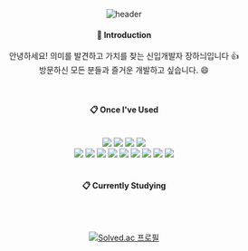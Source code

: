 <div align="center">
  
  ![header](https://capsule-render.vercel.app/api?type=transparent&text=Find%20Meaning&fontColor=5b5b5b)


####  :wave: Introduction
  <p> 안녕하세요! 의미를 발견하고 가치를 찾는 신입개발자 장하늬입니다 👍 <br/> 방문하신 모든 분들과 즐거운 개발하고 싶습니다. 😄 </p>
  <br/>
  

####  :clipboard: Once I've Used 
 <br/>
<img src="https://img.shields.io/badge/Python-white?style=flat&logo=Python&logoColor=3776AB">
<img src="https://img.shields.io/badge/Django-339933?style=flat&logo=Django&logoColor=092E20">
<img src="https://img.shields.io/badge/MySQL-4479A1?style=flat&logo=MySQL&logoColor=white">
<img src="https://img.shields.io/badge/PostgreSQL-4169E1?style=flat&logo=PostgreSQL&logoColor=white"> <br>
<img src="https://img.shields.io/badge/Redis-white?style=flat&logo=Redis&logoColor=DC382D">
<img src="https://img.shields.io/badge/JavaScript-grey?style=flat&logo=JavaScript&logoColor=F7DF1E">  
<img src="https://img.shields.io/badge/HTML5-E34F26?style=flat&logo=HTML5&logoColor=white">
<img src="https://img.shields.io/badge/CSS3-1572B6?style=flat&logo=CSS3&logoColor=white"> 
<img src="https://img.shields.io/badge/github-181717?style=flat&logo=github&logoColor=white">
<img src="https://img.shields.io/badge/VSCode-007ACC?style=flat&logo=VisualStudioCode&logoColor=white">
<img src="https://img.shields.io/badge/JavaScript-grey?style=flat&logo=JavaScript&logoColor=F7DF1E"> 
<img src="https://img.shields.io/badge/TypeScript-FFFFFF?style=flat&logo=TypeScript&logoColor=3178C6">
<img src="https://img.shields.io/badge/Node.js-black?style=flat&logo=Node.js&logoColor=339933"> <br>
  <br/>

####  :clipboard: Currently Studying   

  <br/>
  <br/>
  
[![Solved.ac
프로필](http://mazassumnida.wtf/api/generate_badge?boj=hany93815)](https://solved.ac/hany93815)
</div>

  
